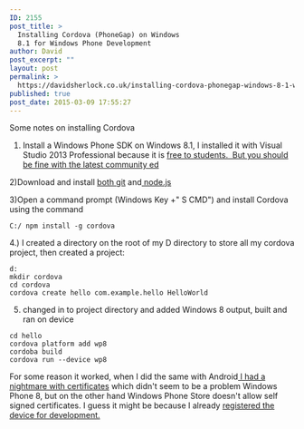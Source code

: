 ```yaml
---
ID: 2155
post_title: >
  Installing Cordova (PhoneGap) on Windows
  8.1 for Windows Phone Development
author: David
post_excerpt: ""
layout: post
permalink: >
  https://davidsherlock.co.uk/installing-cordova-phonegap-windows-8-1-windows-phone-development/
published: true
post_date: 2015-03-09 17:55:27
---
```

Some notes on installing Cordova

1) Install a Windows Phone SDK on Windows 8.1, I installed it with Visual Studio 2013 Professional because it is <a title="Developing for Windows Phone 7/8/10 for Free (Students)" href="http://davidsherlock.co.uk/developing-windows-phone-7810-free-students/">free to students.  But you should be fine with the latest community ed</a>

2)Download and install <a href="http://git-scm.com/">both git</a> and<a href="https://nodejs.org/"> node.js</a>

3)Open a command prompt (Windows Key +" S CMD") and install Cordova using the command
<pre class="prettyprint"><code>C:/ npm install -g cordova</code></pre>
4.) I created a directory on the root of my D directory to store all my cordova project, then created a project:
<pre class="prettyprint"><code><span class="pln">d:
mkdir cordova
cd cordova
cordova create hello com</span><span class="pun">.</span><span class="pln">example</span><span class="pun">.</span><span class="pln">hello </span><span class="typ">HelloWorld</span>
</code></pre>
5) changed in to project directory and added Windows 8 output, built and ran on device
<pre class="prettyprint"><code><span class="pln">cd hello
cordova platform add wp8
cordoba build
cordova run --device wp8
</span></code></pre>
For some reason it worked, when I did the same with Android<a title="Notes on publishing PhoneGap / Cordova app to Google Play store" href="http://davidsherlock.co.uk/notes-publishing-phonegap-cordova-google-play-store/"> I had a nightmare with certificates</a> which didn't seem to be a problem Windows Phone 8, but on the other hand Windows Phone Store doesn't allow self signed certificates. I guess it might be because I already <a title="Register Windows Phone and fix ‘Windows Phone IP Over USB Transport(IpOverUsbSvc) service is running’" href="http://davidsherlock.co.uk/register-windows-phone-fix-windows-phone-ip-usb-transportipoverusbsvc-service-running/">registered the device for development.</a>